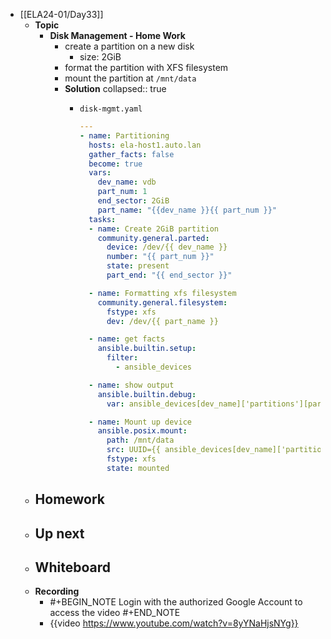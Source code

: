 - [[ELA24-01/Day33]]
	- **Topic**
		- **Disk Management - Home Work**
			- create a partition on a new disk
				- size: 2GiB
			- format the partition with XFS filesystem
			- mount the partition at `/mnt/data`
			- **Solution**
			  collapsed:: true
				- `disk-mgmt.yaml`
				  
				  ```yaml
				  ---
				  - name: Partitioning
				    hosts: ela-host1.auto.lan
				    gather_facts: false
				    become: true
				    vars:
				      dev_name: vdb
				      part_num: 1
				      end_sector: 2GiB
				      part_name: "{{dev_name }}{{ part_num }}"
				    tasks:
				    - name: Create 2GiB partition
				      community.general.parted:
				        device: /dev/{{ dev_name }}
				        number: "{{ part_num }}"
				        state: present
				        part_end: "{{ end_sector }}"
				  
				    - name: Formatting xfs filesystem
				      community.general.filesystem:
				        fstype: xfs
				        dev: /dev/{{ part_name }}
				  
				    - name: get facts
				      ansible.builtin.setup:
				        filter:
				          - ansible_devices
				  
				    - name: show output
				      ansible.builtin.debug:
				        var: ansible_devices[dev_name]['partitions'][part_name]['uuid']
				  
				    - name: Mount up device
				      ansible.posix.mount:
				        path: /mnt/data
				        src: UUID={{ ansible_devices[dev_name]['partitions'][part_name]['uuid'] }}
				        fstype: xfs
				        state: mounted
				  ```
	- **Homework**
		-
	- **Up next**
		-
	- **Whiteboard**
		-
	- **Recording**
		- #+BEGIN_NOTE
		  Login with the authorized Google Account to access the video
		  #+END_NOTE
		- {{video https://www.youtube.com/watch?v=8yYNaHjsNYg}}